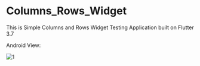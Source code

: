 # Columns_Rows_Widget

This is Simple Columns and Rows Widget Testing Application built on Flutter 3.7

Android View:

![1](https://user-images.githubusercontent.com/98497929/225522353-c32e9f70-f9e5-4785-9574-7e4a66cd1e1d.PNG)
